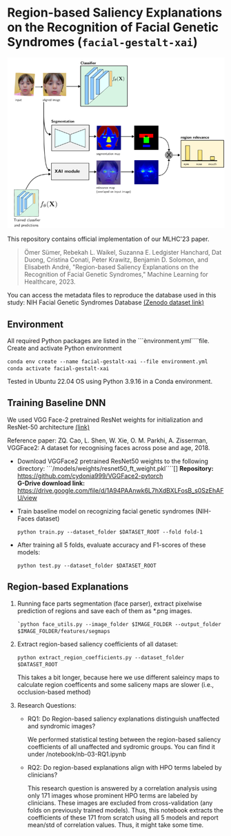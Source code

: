 #  Region-based Saliency Explanations on the Recognition of Facial Genetic Syndromes (```facial-gestalt-xai```)

![Workflow of our region-based explanations in facial genetics](images/workflow.png)

This repository contains official implementation of our MLHC'23 paper.

> Ömer Sümer, Rebekah L. Waikel, Suzanna E. Ledgister Hanchard, Dat Duong, Cristina Conati, Peter Krawitz, Benjamin D. Solomon, and Elisabeth André, "Region-based Saliency Explanations on the Recognition of Facial Genetic Syndromes," Machine Learning for Healthcare, 2023.

You can access the metadata files to reproduce the database used in this study:
NIH Facial Genetic Syndromes Database [(Zenodo dataset link)]([http://doi.org/10.5281/zenodo.8113907](https://doi.org/10.5281/zenodo.8113906))

## Environment

All required Python packages are listed in the ```ènvironment.yml````file. Create and activate Python environment

```
conda env create --name facial-gestalt-xai --file environment.yml
conda activate facial-gestalt-xai
``` 
Tested in Ubuntu 22.04 OS using Python 3.9.16 in a Conda environment.

## Training Baseline DNN

We used VGG Face-2 pretrained ResNet weights for initialization and ResNet-50 architecture [(link)](https://github.com/cydonia999/VGGFace2-pytorch)

Reference paper: ZQ. Cao, L. Shen, W. Xie, O. M. Parkhi, A. Zisserman, VGGFace2: A dataset for recognising faces across pose and age, 2018.

* Download VGGFace2 pretrained ResNet50 weights to the following directory: ```/models/weights/resnet50_ft_weight.pkl````[]
   **Repository:** https://github.com/cydonia999/VGGFace2-pytorch \
   **G-Drive download link:** https://drive.google.com/file/d/1A94PAAnwk6L7hXdBXLFosB_s0SzEhAFU/view

* Train baseline model on recognizing facial genetic syndromes (NIH-Faces dataset)
   ```
   python train.py --dataset_folder $DATASET_ROOT --fold fold-1
   ```

* After training all 5 folds, evaluate accuracy and F1-scores of these models:
   ```
   python test.py --dataset_folder $DATASET_ROOT
   ```

## Region-based Explanations

1. Running face parts segmentation (face parser), extract pixelwise prediction of regions and save each of them as *.png images.
   ```
   `python face_utils.py --image_folder $IMAGE_FOLDER --output_folder $IMAGE_FOLDER/features/segmaps
   ```

2. Extract region-based saliency coefficients of all dataset:
   ```
   python extract_region_coefficients.py --dataset_folder $DATASET_ROOT
   ```
   This takes a bit longer, because here we use different saleincy maps to calculate region coefficents and some saliceny maps are slower (i.e., occlusion-based method)

3. Research Questions:

   * RQ1: Do Region-based saliency explanations distinguish unaffected and syndromic images?
     
     We performed statistical testing between the region-based saliency coefficients of all unaffected and sydromic groups.
     You can find it under /notebook/nb-03-RQ1.ipynb

   * RQ2: Do region-based explanations align with HPO terms labeled by clinicians?

     This research question is answered by a correlation analysis using only 171 images whose prominent HPO terms are labeled by clinicians. These images are excluded from cross-validation (any folds on previously trained models). Thus, this notebook extracts the coefficients of these 171 from scratch using all 5 models and report mean/std of correlation values. Thus, it might take some time.

 


